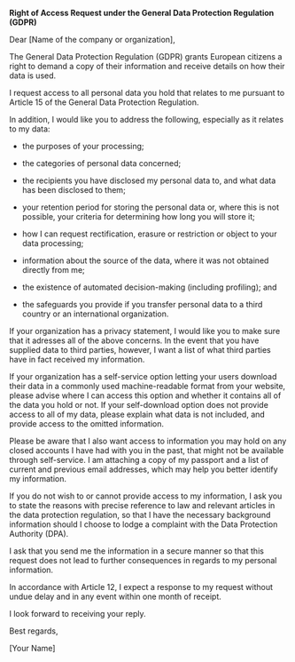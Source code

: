 **Right of Access Request under the General Data Protection Regulation (GDPR)**

Dear [Name of the company or organization],

The General Data Protection Regulation (GDPR) grants European citizens a right to demand a copy of their information and receive details on how their data is used.

I request access to all personal data you hold that relates to me pursuant to Article 15 of the General Data Protection Regulation.

In addition, I would like you to address the following, especially as it relates to my data:

- the purposes of your processing;

- the categories of personal data concerned;

- the recipients you have disclosed my personal data to, and what data has been disclosed to them;

- your retention period for storing the personal data or, where this is not possible, your criteria for determining how long you will store it;

- how I can request rectification, erasure or restriction or object to your data processing;

- information about the source of the data, where it was not obtained directly from me;

- the existence of automated decision-making (including profiling); and

- the safeguards you provide if you transfer personal data to a third country or an international organization.

If your organization has a privacy statement, I would like you to make sure that it adresses all of the above concerns. In the event that you have supplied data to third parties, however, I want a list of what third parties have in fact received my information.

If your organization has a self-service option letting your users download their data in a commonly used machine-readable format from your website, please advise where I can access this option and whether it contains all of the data you hold or not. If your self-download option does not provide access to all of my data, please explain what data is not included, and provide access to the omitted information.

Please be aware that I also want access to information you may hold on any closed accounts I have had with you in the past, that might not be available through self-service. I am attaching a copy of my passport and a list of current and previous email addresses, which may help you better identify my information.

If you do not wish to or cannot provide access to my information, I ask you to state the reasons with precise reference to law and relevant articles in the data protection regulation, so that I have the necessary background information should I choose to lodge a complaint with the Data Protection Authority (DPA).

I ask that you send me the information in a secure manner so that this request does not lead to further consequences in regards to my personal information.

In accordance with Article 12, I expect a response to my request without undue delay and in any event within one month of receipt.

I look forward to receiving your reply.

Best regards,

[Your Name]
